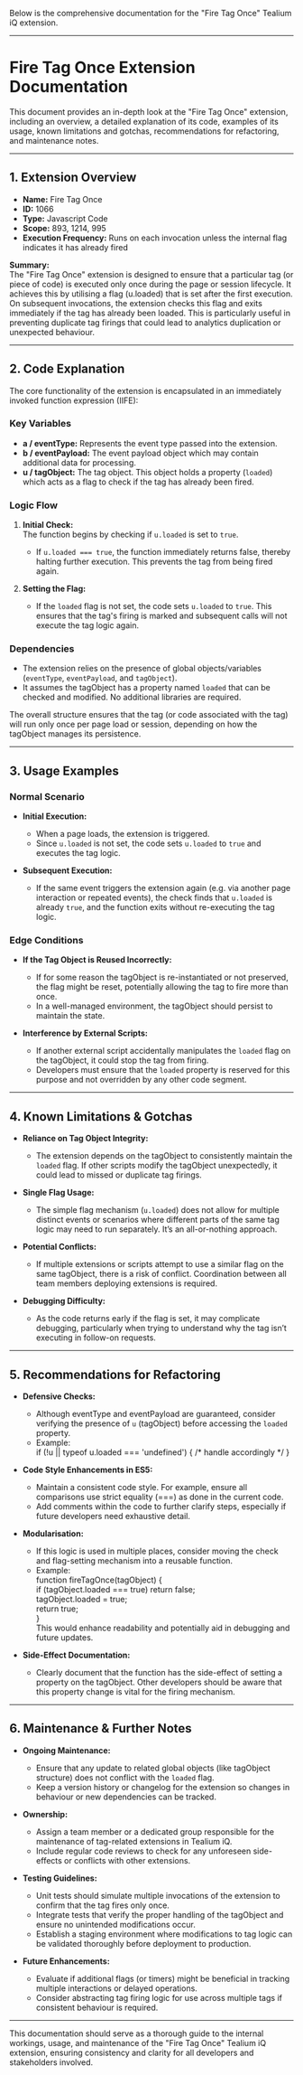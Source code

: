 Below is the comprehensive documentation for the "Fire Tag Once" Tealium iQ extension.

---

# Fire Tag Once Extension Documentation

This document provides an in-depth look at the "Fire Tag Once" extension, including an overview, a detailed explanation of its code, examples of its usage, known limitations and gotchas, recommendations for refactoring, and maintenance notes.

---

## 1. Extension Overview

- **Name:** Fire Tag Once  
- **ID:** 1066  
- **Type:** Javascript Code  
- **Scope:** 893, 1214, 995  
- **Execution Frequency:** Runs on each invocation unless the internal flag indicates it has already fired

**Summary:**  
The "Fire Tag Once" extension is designed to ensure that a particular tag (or piece of code) is executed only once during the page or session lifecycle. It achieves this by utilising a flag (u.loaded) that is set after the first execution. On subsequent invocations, the extension checks this flag and exits immediately if the tag has already been loaded. This is particularly useful in preventing duplicate tag firings that could lead to analytics duplication or unexpected behaviour.

---

## 2. Code Explanation

The core functionality of the extension is encapsulated in an immediately invoked function expression (IIFE):

### Key Variables
- **a / eventType:** Represents the event type passed into the extension.  
- **b / eventPayload:** The event payload object which may contain additional data for processing.  
- **u / tagObject:** The tag object. This object holds a property (`loaded`) which acts as a flag to check if the tag has already been fired.

### Logic Flow
1. **Initial Check:**  
   The function begins by checking if `u.loaded` is set to `true`.  
   - If `u.loaded === true`, the function immediately returns false, thereby halting further execution. This prevents the tag from being fired again.

2. **Setting the Flag:**  
   - If the `loaded` flag is not set, the code sets `u.loaded` to `true`. This ensures that the tag's firing is marked and subsequent calls will not execute the tag logic again.

### Dependencies
- The extension relies on the presence of global objects/variables (`eventType`, `eventPayload`, and `tagObject`).  
- It assumes the tagObject has a property named `loaded` that can be checked and modified. No additional libraries are required.

The overall structure ensures that the tag (or code associated with the tag) will run only once per page load or session, depending on how the tagObject manages its persistence.

---

## 3. Usage Examples

### Normal Scenario
- **Initial Execution:**  
  - When a page loads, the extension is triggered.  
  - Since `u.loaded` is not set, the code sets `u.loaded` to `true` and executes the tag logic.
  
- **Subsequent Execution:**  
  - If the same event triggers the extension again (e.g. via another page interaction or repeated events), the check finds that `u.loaded` is already `true`, and the function exits without re-executing the tag logic.

### Edge Conditions
- **If the Tag Object is Reused Incorrectly:**  
  - If for some reason the tagObject is re-instantiated or not preserved, the flag might be reset, potentially allowing the tag to fire more than once.  
  - In a well-managed environment, the tagObject should persist to maintain the state.

- **Interference by External Scripts:**  
  - If another external script accidentally manipulates the `loaded` flag on the tagObject, it could stop the tag from firing.  
  - Developers must ensure that the `loaded` property is reserved for this purpose and not overridden by any other code segment.

---

## 4. Known Limitations & Gotchas

- **Reliance on Tag Object Integrity:**  
  - The extension depends on the tagObject to consistently maintain the `loaded` flag. If other scripts modify the tagObject unexpectedly, it could lead to missed or duplicate tag firings.

- **Single Flag Usage:**  
  - The simple flag mechanism (`u.loaded`) does not allow for multiple distinct events or scenarios where different parts of the same tag logic may need to run separately. It’s an all-or-nothing approach.

- **Potential Conflicts:**  
  - If multiple extensions or scripts attempt to use a similar flag on the same tagObject, there is a risk of conflict. Coordination between all team members deploying extensions is required.

- **Debugging Difficulty:**  
  - As the code returns early if the flag is set, it may complicate debugging, particularly when trying to understand why the tag isn’t executing in follow-on requests.

---

## 5. Recommendations for Refactoring

- **Defensive Checks:**  
  - Although eventType and eventPayload are guaranteed, consider verifying the presence of `u` (tagObject) before accessing the `loaded` property.  
  - Example:  
    if (!u || typeof u.loaded === 'undefined') { /* handle accordingly */ }

- **Code Style Enhancements in ES5:**  
  - Maintain a consistent code style. For example, ensure all comparisons use strict equality (===) as done in the current code.
  - Add comments within the code to further clarify steps, especially if future developers need exhaustive detail.

- **Modularisation:**  
  - If this logic is used in multiple places, consider moving the check and flag-setting mechanism into a reusable function.  
  - Example:  
    function fireTagOnce(tagObject) {  
      if (tagObject.loaded === true) return false;  
      tagObject.loaded = true;  
      return true;  
    }  
    This would enhance readability and potentially aid in debugging and future updates.

- **Side-Effect Documentation:**  
  - Clearly document that the function has the side-effect of setting a property on the tagObject. Other developers should be aware that this property change is vital for the firing mechanism.

---

## 6. Maintenance & Further Notes

- **Ongoing Maintenance:**  
  - Ensure that any update to related global objects (like tagObject structure) does not conflict with the `loaded` flag.  
  - Keep a version history or changelog for the extension so changes in behaviour or new dependencies can be tracked.

- **Ownership:**  
  - Assign a team member or a dedicated group responsible for the maintenance of tag-related extensions in Tealium iQ.  
  - Include regular code reviews to check for any unforeseen side-effects or conflicts with other extensions.

- **Testing Guidelines:**  
  - Unit tests should simulate multiple invocations of the extension to confirm that the tag fires only once.  
  - Integrate tests that verify the proper handling of the tagObject and ensure no unintended modifications occur.  
  - Establish a staging environment where modifications to tag logic can be validated thoroughly before deployment to production.

- **Future Enhancements:**  
  - Evaluate if additional flags (or timers) might be beneficial in tracking multiple interactions or delayed operations.  
  - Consider abstracting tag firing logic for use across multiple tags if consistent behaviour is required.

---

This documentation should serve as a thorough guide to the internal workings, usage, and maintenance of the "Fire Tag Once" Tealium iQ extension, ensuring consistency and clarity for all developers and stakeholders involved.